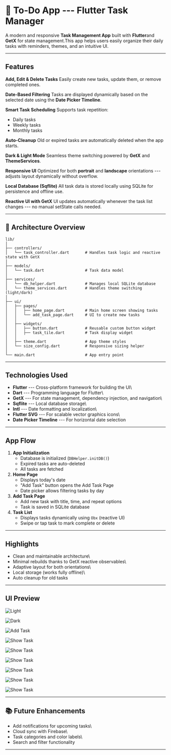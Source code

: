 # 📝 To-Do App --- Flutter Task Manager

A modern and responsive **Task Management App** built with **Flutter**and **GetX** for state management.This app helps users easily organize their daily tasks with reminders, themes, and an intuitive UI.

------------------------------------------------------------------------

## Features

**Add, Edit & Delete Tasks**
Easily create new tasks, update them, or remove completed ones.

**Date-Based Filtering**
Tasks are displayed dynamically based on the selected date using the **Date Picker Timeline**.

**Smart Task Scheduling**
Supports task repetition: 
- Daily tasks
- Weekly tasks
- Monthly tasks

**Auto-Cleanup**
Old or expired tasks are automatically deleted when the app starts.

**Dark & Light Mode**
Seamless theme switching powered by **GetX** and **ThemeServices**.

**Responsive UI**
Optimized for both **portrait** and **landscape** orientations --- 
adjusts layout dynamically without overflow.

**Local Database (Sqflite)**
All task data is stored locally using SQLite for persistence and offline use.

**Reactive UI with GetX**
UI updates automatically whenever the task list changes --- no manual setState calls needed.

------------------------------------------------------------------------

## 🧩 Architecture Overview

    lib/
    │
    ├── controllers/
    │   └── task_controller.dart       # Handles task logic and reactive state with GetX
    │
    ├── models/
    │   └── task.dart                  # Task data model
    │
    ├── services/
    │   └── db_helper.dart             # Manages local SQLite database
    │   └── theme_services.dart        # Handles theme switching (light/dark)
    │
    ├── ui/
    │   ├── pages/
    │   │   ├── home_page.dart         # Main home screen showing tasks
    │   │   └── add_task_page.dart     # UI to create new tasks
    │   │
    │   ├── widgets/
    │   │   ├── button.dart            # Reusable custom button widget
    │   │   ├── task_tile.dart         # Task display widget
    │   │
    │   ├── theme.dart                 # App theme styles
    │   └── size_config.dart           # Responsive sizing helper
    │
    └── main.dart                      # App entry point

------------------------------------------------------------------------

## Technologies Used

-   **Flutter** --- Cross-platform framework for building the UI\
-   **Dart** --- Programming language for Flutter\
-   **GetX** --- For state management, dependency injection, and
    navigation\
-   **Sqflite** --- Local database storage\
-   **Intl** --- Date formatting and localization\
-   **Flutter SVG** --- For scalable vector graphics icons\
-   **Date Picker Timeline** --- For horizontal date selection

------------------------------------------------------------------------

## App Flow

1.  **App Initialization**
    -   Database is initialized (`DBHelper.initDB()`)
    -   Expired tasks are auto-deleted
    -   All tasks are fetched
2.  **Home Page**
    -   Displays today's date
    -   "Add Task" button opens the Add Task Page
    -   Date picker allows filtering tasks by day
3.  **Add Task Page**
    -   Add new task with title, time, and repeat options
    -   Task is saved in SQLite database
4.  **Task List**
    -   Displays tasks dynamically using `Obx` (reactive UI)
    -   Swipe or tap task to mark complete or delete

------------------------------------------------------------------------


## Highlights

-   Clean and maintainable architecture\
-   Minimal rebuilds thanks to GetX reactive observables\
-   Adaptive layout for both orientations\
-   Local storage (works fully offline)\
-   Auto cleanup for old tasks

------------------------------------------------------------------------

##  UI Preview 
![Light](images/Dashboard(light).jpg)  

![Dark](images/Dashboard(Dark).jpg) 

![Add Task](images/AddItem(Dark).jpg)

![Show Task](images/ShowTask(1).jpg)

![Show Task](images/ShowTask(2).jpg)

![Show Task](images/ShowTask(3).jpg)

![Show Task](images/ShowTask(4).jpg)

![Show Task](images/ShowTask(5).jpg)

![Show Task](images/ShowTask(6).jpg)

------------------------------------------------------------------------


## 📚 Future Enhancements

-   Add notifications for upcoming tasks\
-   Cloud sync with Firebase\
-   Task categories and color labels\
-   Search and filter functionality

------------------------------------------------------------------------
